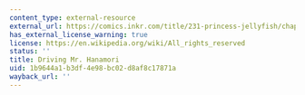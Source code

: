 ```yaml
---
content_type: external-resource
external_url: https://comics.inkr.com/title/231-princess-jellyfish/chapter/7448-chapter-11-driving-mr-manamori?progress=0.855
has_external_license_warning: true
license: https://en.wikipedia.org/wiki/All_rights_reserved
status: ''
title: Driving Mr. Hanamori
uid: 1b9644a1-b3df-4e98-bc02-d8af8c17871a
wayback_url: ''
---
```

